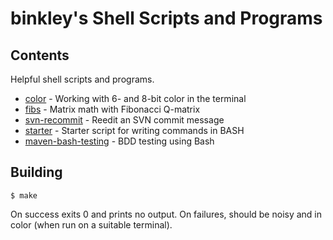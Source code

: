 # binkley's Shell Scripts and Programs

## Contents

Helpful shell scripts and programs.

* [color](color/README.md) - Working with 6- and 8-bit color in the terminal
* [fibs](fibs) - Matrix math with Fibonacci Q-matrix
* [svn-recommit](svn-recommit/README.md) - Reedit an SVN commit message
* [starter](starter/README.md) - Starter script for writing commands in BASH
* [maven-bash-testing](maven-bash-testing/README.md) - BDD testing using Bash

## Building

```
$ make
```

On success exits 0 and prints no output.  On failures, should be noisy and
in color (when run on a suitable terminal).
